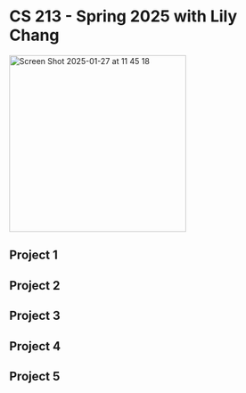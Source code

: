 # CS 213 - Spring 2025 with Lily Chang


<img width="317" alt="Screen Shot 2025-01-27 at 11 45 18" src="https://github.com/user-attachments/assets/87728c0a-631f-4378-89ad-c9f2698c010b" />



## Project 1

## Project 2 

## Project 3

## Project 4

## Project 5
